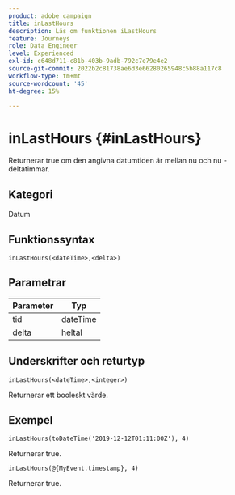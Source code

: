 ```yaml
---
product: adobe campaign
title: inLastHours
description: Läs om funktionen iLastHours
feature: Journeys
role: Data Engineer
level: Experienced
exl-id: c648d711-c81b-403b-9adb-792c7e79e4e2
source-git-commit: 2022b2c81738ae6d3e66280265948c5b88a117c8
workflow-type: tm+mt
source-wordcount: '45'
ht-degree: 15%

---
```


# inLastHours {#inLastHours}

Returnerar true om den angivna datumtiden är mellan nu och nu - deltatimmar.

## Kategori

Datum

## Funktionssyntax

`inLastHours(<dateTime>,<delta>)`

## Parametrar

| Parameter | Typ |
|-----------|------------------|
| tid | dateTime |
| delta | heltal |

## Underskrifter och returtyp

`inLastHours(<dateTime>,<integer>)`

Returnerar ett booleskt värde.

## Exempel

`inLastHours(toDateTime('2019-12-12T01:11:00Z'), 4)`

Returnerar true.

`inLastHours(@{MyEvent.timestamp}, 4)`

Returnerar true.
